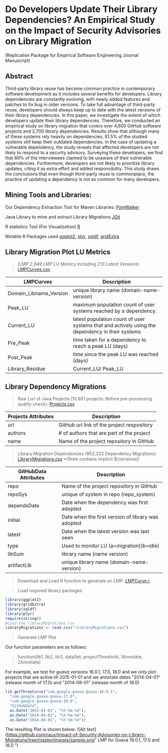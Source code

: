 # Do Developers Update Their Library Dependencies? An Empirical Study on the Impact of Security Advisories on Library Migration

(Replication Package for Empirical Software Engineering Journal Manuscript)

## Abstract
Third-party library reuse has become common practice in contemporary software development as it includes several benefits for developers.
Library dependencies are constantly evolving, with newly added features and patches to fix bug in older versions.
To take full advantage of third-party reuse, developers should always keep up to date with the latest versions of their library dependencies.
In this paper, we investigate the extent of which developers update their library dependencies.
Therefore, we conducted an empirical study on library migration that covers over 4,600 GitHub software projects and 2,700 library dependencies.
Results show that although many of these systems rely heavily on dependencies, 81.5% of the studied systems still keep their outdated dependencies.
In the case of updating a vulnerable dependency, the study reveals that affected developers are not likely to respond to a security advisory.
Surveying these developers, we find that 69% of the interviewees claimed to be unaware of their vulnerable dependencies.
Furthermore, developers are not likely to prioritize library updates, citing it as extra effort and added responsibility.
This study draws the conclusions that even though third-party reuse is commonplace, the practice of updating a dependency is not as common for many developers.

## Mining Tools and Libraries:

Our Dependency Extraction Tool for Maven Libraries: [PomWalker](https://github.com/raux/PomWalker)

Java Library to mine and extract Library Migrations
[JGit](http://www.eclipse.org/jgit/)


R statistics Tool (For Visualization) [R](https://www.r-project.org/)

Notable R Packages used [ggplot2](http://ggplot2.org/), [plyr](https://cran.r-project.org/web/packages/plyr/index.html),
[sqldf](https://cran.r-project.org/web/packages/sqldf/),
[gridExtra](https://cran.r-project.org/web/packages/gridExtra/gridExtra.pdf)

## Library Migration Plot LU Metrics

> (LMP _2,949 LMP LU Metrics Including 213 Latest Versions_)
[LMPCurves.csv](http://ggplot2.org/)

LMPCurves | Description
------------ | -------------
Domain_Libname_Version |  unique library name (domain-name-version)
Peak_LU | maximum population count of user systems reached by a dependency.
Current_LU | latest population count of user systems that and actively using the dependency in their systems
Pre_Peak|  time taken for a dependency to reach a peak LU (days)
Post_Peak | time since the peak LU was reached (days)
Library_Residue | Current_LU/ Peak_LU


## Library Dependency Migrations

> Raw List of Java Projects (10,851 projects: Before pre-processing quality check):
[Projects.csv](http://ggplot2.org/)

Projects Attributes | Description
------------ | -------------
url | GitHub url link of the project respository
authors | # of authors that are part of the project
name | Name of the project repository in GitHub

> Library Migration Dependencies (852,322 Dependency Migrations)
[LibraryMigrations.csv](http://ggplot2.org/) *(Note contains implicit ${versions})

GitHubData Attributes | Description
------------ | -------------
repo | Name of the project repository in GitHub
repoSys | unique of system in repo (repo_system)
dependsDate | Date when the dependency was first adopted
initial | Date when the first version of library was adopted
latest | Date when the latest version was last seen
type | Used to monitor LU (a=migration)(b=idle)
libSum|  library name (name version)
artifactLib | unique library name (domain-name-version)

> Download and Load R function to generate an LMP:
[LMPCurve.r](http://ggplot2.org/)

> Load required library packages
```R
library(ggplot2)
library(gridExtra)
library(sqldf)
library(plyr)
require(stringr)
#Load the libraryMigrations.csv
libraryMigrations <- read.csv("~libraryMigrations.csv")
```
> Generate LMP Plot

Our function parameters are as follows:

> function(lib1, lib2, lib3, dataSet, projectThreshold, 1Annotate, 2Annotate)

For example, we test for _guava_ versions 16.0.1, 17.0, 18.0 and we only plot projects that are active till 2015-01-01 and we annotate dates "2014-04-01" (release month of 17.0) and "2014-08-01" (release month of 18.0)

```R
lib.getThreeCurve("com.google.guava-guava-16.0.1",
  "com.google.guava-guava-17.0",
  "com.google.guava-guava-18.0",
  "GitHubData",
  as.Date("2015-01-01", "%Y-%m-%d"),
  as.Date("2014-04-01", "%Y-%m-%d"),
  as.Date("2014-08-01", "%Y-%m-%d"))
```
The resulting Plot is shown below:
![Alt text](https://github.com/raux/Impact-of-Security-Advisories-on-Library-Migrations/tree/master/images/sample.png" LMP for Guava 16.0.1, 17.0 and 18.0 ")
